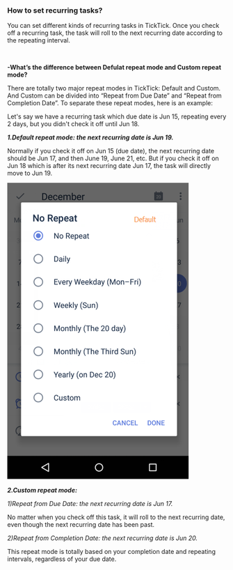 ### How to set recurring tasks?
You can set different kinds of recurring tasks in TickTick. Once you check off a recurring task, the task will roll to the next recurring date according to the repeating interval.

<br />

**-What’s the difference between Defulat repeat mode and Custom repeat mode?**

There are totally two major repeat modes in TickTick: Default and Custom. And Custom can be divided into “Repeat from Due Date” and “Repeat from Completion Date”. To separate these repeat modes, here is an example:

Let's say we have a recurring task which due date is Jun 15, repeating every 2 days, but you didn't check it off until Jun 18.

***1.Default repeat mode: the next recurring date is Jun 19.***

Normally if you check it off on Jun 15 (due date), the next recurring date should be Jun 17, and then June 19, June 21, etc. But if you check it off on Jun 18 which is after its next recurring date Jun 17, the task will directly move to Jun 19. 

![](repeat1.png)


***2.Custom repeat mode:***


*1)Repeat from Due Date: the next recurring date is Jun 17.*

No matter when you check off this task, it will roll to the next recurring date, even though the next recurring date has been past.



*2)Repeat from Completion Date: the next recurring date is Jun 20.*

This repeat mode is totally based on your completion date and repeating intervals, regardless of your due date. 

